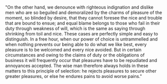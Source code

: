 "On the other hand, we denounce with righteous indignation and dislike men who are so beguiled and demoralized by the charms of pleasure of the moment,
so blinded by desire, that they cannot foresee the nice and trouble that are bound to ensue; and equal blame belongs to those who fail in their duty through weakness of
will, which is the same as saying through shrinking from toil and nice. These cases are perfectly simple and easy to distinguish. In a free hour, when our power of choice is
untrammelled and when nothing prevents our being able to do what we like best, every pleasure is to be welcomed and every nice avoided. But in certain circumstances and
owing to the claims of duty or the obligations of business it will frequently occur that pleasures have to be repudiated and annoyances accepted. The wise man therefore
always holds in these matters to this principle of selection: he rejects pleasures to secure other greater pleasures, or else he endures pains to avoid worse pains."